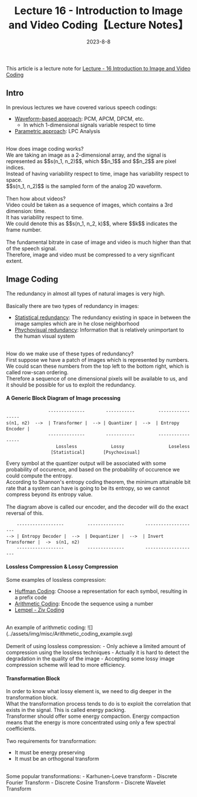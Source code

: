 ﻿---
title: "Lecture 16 - Introduction to Image and Video Coding【Lecture Notes】"
layout: post
tags: VideoCoding
date: 2023-8-8
---

This article is a lecture note for <a href="https://www.youtube.com/watch?v=SnstUsMJ4V4&list=PLF8C86C2E163D8E4E&index=16" target="_blank">Lecture - 16 Introduction to Image and Video Coding</a>

## Intro
In previous lectures we have covered various speech codings:
- <u>Waveform-based approach</u>: PCM, APCM, DPCM, etc.
  - In which 1-dimensional signals variable respect to time
- <u>Parametric approach</u>: LPC Analysis

<br/>
How does image coding works?<br/>
We are taking an image as a 2-dimensional array, and the signal is represented as $$s(n_1, n_2)$$, which $$n_1$$  and $$n_2$$ are pixel indices.<br/>
Instead of having variability respect to time, image has variability respect to space. <br/>
$$s(n_1, n_2)$$ is the sampled form of the analog 2D waveform.
<br/><br/>
Then how about videos?<br/>
Video could be taken as a sequence of images, which contains a 3rd dimension: time.<br/>
It has variability respect to time.<br/>
We could denote this as $$s(n_1, n_2, k)$$, where $$k$$ indicates the frame number.
<br/><br/>
The fundamental bitrate in case of image and video is much higher than that of the speech signal. <br/>
Therefore, image and video must be compressed to a very significant extent.

## Image Coding
The redundancy in almost all types of natural images is very high.
<br/><br/>
Basically there are two types of redundancy in images:
- <u>Statistical redundancy</u>: The redundancy existing in space in between the image samples which are in he close neighborhood
- <u>Phychovisual redundancy</u>: Information that is relatively unimportant to the human visual system

<br/>
How do we make use of these types of redundancy?<br/>
First suppose we have a patch of images which is represented by numbers.<br/>
We could scan these numbers from the top left to the bottom right, which is called row-scan ordering.<br/>
Therefore a sequence of one dimensional pixels will be available to us, and it should be possible for us to exploit the redundancy.

#### A Generic Block Diagram of Image processing
```
                --------------        -----------         -----------------
s(n1, n2)  -->  | Transformer |  --> | Quantizer |  -->  | Entropy Encoder |
                --------------        -----------         -----------------
                   Lossless             Lossy                 Loseless
                 [Statistical]       [Psychovisual]
```
Every symbol at the quantizer output will be associated with some probability of occurence, and based on the probability of occurence we could compute the entropy.<br/>
According to Shannon's entropy coding theorem, the minimum attainable bit rate that a system can have is going to be its entropy, so we cannot compress beyond its entropy value.
<br/><br/>
The diagram above is called our encoder, and the decoder will do the exact reversal of this.
```
    ------------------         --------------        --------------------
--> | Entropy Decoder |  -->  | Dequantizer |  -->  | Invert Transformer |  ->  s(n1, n2)
    ------------------         --------------        --------------------
```

#### Lossless Compression & Lossy Compression
Some examples of lossless compression:
- <u>Huffman Coding</u>: Choose a representation for each symbol, resulting in a prefix code
- <u>Arithmetic Coding</u>: Encode the sequence using a number
- <u>Lempel - Ziv Coding</u>

<br/>
An example of arithmetic coding:
![](../assets/img/misc/Arithmetic_coding_example.svg)
<br/><br/>
Demerit of using lossless compression:
- Only achieve a limited amount of compression using the lossless techniques
- Actually it is hard to detect the degradation in the quality of the image
- Accepting some lossy image compression scheme will lead to more efficiency.

#### Transformation Block
In order to know what lossy element is, we need to dig deeper in the transformation block.<br/>
What the transformation process tends to do is to exploit the correlation that exists in the signal. This is called energy packing.<br/>
Transformer should offer some energy compaction. Energy compaction means that the energy is more concentrated using only a few spectral coefficients.
<br/><br/>
Two requirements for transformation:
- It must be energy preserving
- It must be an orthogonal transform

<br/>
Some popular transformations:
- Karhunen-Loeve transform
- Discrete Fourier Transform
- Discrete Cosine Transform
- Discrete Wavelet Transform
